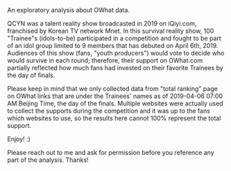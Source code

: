 An exploratory analysis about OWhat data.

QCYN was a talent reality show broadcasted in 2019 on iQiyi.com, franchised by Korean TV network Mnet. In this survival reality show, 100 "Trainee"s (idols-to-be) participated in a competition and fought to be part of an idol group limited to 9 members that has debuted on April 6th, 2019. Audiences of this show (fans, "youth producers") would vote to decide who would survive in each round; therefore, their support on OWhat.com partially reflected how much fans had invested on their favorite Trainees by the day of finals. 

Please keep in mind that we only collected data from "total ranking" page on OWhat links that are under the Trainees' names as of 2019-04-06 07:00 AM Beijing Time, the day of the finals. Multiple websites were actually used to collect the supports during the competition and it was up to the fans which websites to use, so the results here cannot 100% represent the total support. 

Enjoy! :)

Please reach out to me and ask for permission before you reference any part of the analysis. Thanks! 
